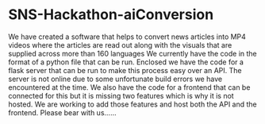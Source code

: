 # SNS-Hackathon-aiConversion

We have created a software that helps to convert news articles into MP4 videos where the articles are read out along with the visuals that are supplied across more than 160 languages
We currently have the code in the format of a python file that can be run. Enclosed we have the code for a flask server that can be run to make this process easy over an API. The server is not online due to some unfortunate build errors we have encountered at the time. We also have the code for a frontend that can be connected for this but it is missing two features which is why it is not hosted. We are working to add those features and host both the API and the frontend. Please bear with us......
